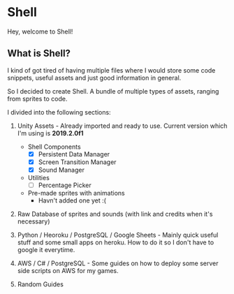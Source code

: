 # Shell

Hey, welcome to Shell!

## What is Shell?

I kind of got tired of having multiple files where I would store some code snippets, useful assets and just good information in general.

So I decided to create Shell. A bundle of multiple types of assets, ranging from sprites to code.

I divided into the following sections:

1. Unity Assets - Already imported and ready to use. Current version which I'm using is **2019.2.0f1**
   * Shell Components
      * [x] Persistent Data Manager
      * [x] Screen Transition Manager
      * [x] Sound Manager
    * Utilities
      * [ ] Percentage Picker
   * Pre-made sprites with animations
     * Havn't added one yet :(
   
2. Raw Database of sprites and sounds (with link and credits when it's necessary)

3. Python / Heoroku / PostgreSQL / Google Sheets - Mainly quick useful stuff and some small apps on heroku. How to do it so I don't have to google it everytime. 

4. AWS / C# / PostgreSQL - Some guides on how to deploy some server side scripts on AWS for my games.

5. Random Guides